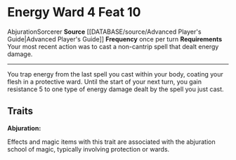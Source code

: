 ﻿---
actions: '[free-action]'
cost: null
element: null
feat: Energy Ward
frequency: once per turn
heighten_level: null
id: '1822'
level: '10'
name: Energy Ward
prerequisite: null
rarity: Common
requirement: Your most recent action was to cast a non-cantrip spell that dealt energy
  damage.
rus_type_level: null
school: Abjuration
source: '[[DATABASE/source/Advanced Player''s Guide|Advanced Player''s Guide]]'
subcategory: null
trait:
- '[[DATABASE/trait/Abjuration|Abjuration]]'
- '[[DATABASE/trait/Sorcerer|Sorcerer]]'
trigger: null
type: Feat

---
# Energy Ward <span class="action-icon">4</span> <span class="item-type">Feat 10</span>

<span class="item-trait">Abjuration</span><span class="item-trait">Sorcerer</span>
**Source** [[DATABASE/source/Advanced Player's Guide|Advanced Player's Guide]] 
**Frequency** once per turn
**Requirements** Your most recent action was to cast a non-cantrip spell that dealt energy damage.

---
You trap energy from the last spell you cast within your body, coating your flesh in a protective ward. Until the start of your next turn, you gain resistance 5 to one type of energy damage dealt by the spell you just cast.

## Traits

**Abjuration:**

Effects and magic items with this trait are associated with the abjuration school of magic, typically involving protection or wards.